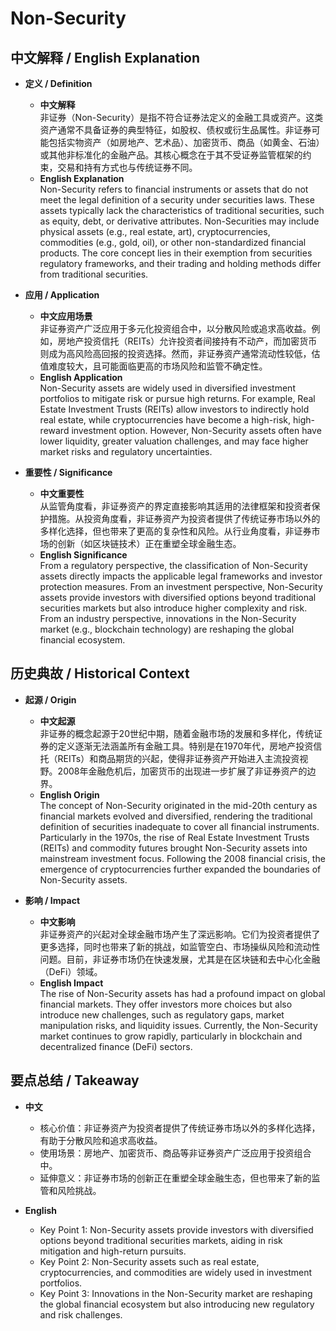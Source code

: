 # Non-Security

## 中文解释 / English Explanation

* **定义 / Definition**  
  - **中文解释**  
    非证券（Non-Security）是指不符合证券法定义的金融工具或资产。这类资产通常不具备证券的典型特征，如股权、债权或衍生品属性。非证券可能包括实物资产（如房地产、艺术品）、加密货币、商品（如黄金、石油）或其他非标准化的金融产品。其核心概念在于其不受证券监管框架的约束，交易和持有方式也与传统证券不同。  
  - **English Explanation**  
    Non-Security refers to financial instruments or assets that do not meet the legal definition of a security under securities laws. These assets typically lack the characteristics of traditional securities, such as equity, debt, or derivative attributes. Non-Securities may include physical assets (e.g., real estate, art), cryptocurrencies, commodities (e.g., gold, oil), or other non-standardized financial products. The core concept lies in their exemption from securities regulatory frameworks, and their trading and holding methods differ from traditional securities.

* **应用 / Application**  
  - **中文应用场景**  
    非证券资产广泛应用于多元化投资组合中，以分散风险或追求高收益。例如，房地产投资信托（REITs）允许投资者间接持有不动产，而加密货币则成为高风险高回报的投资选择。然而，非证券资产通常流动性较低，估值难度较大，且可能面临更高的市场风险和监管不确定性。  
  - **English Application**  
    Non-Security assets are widely used in diversified investment portfolios to mitigate risk or pursue high returns. For example, Real Estate Investment Trusts (REITs) allow investors to indirectly hold real estate, while cryptocurrencies have become a high-risk, high-reward investment option. However, Non-Security assets often have lower liquidity, greater valuation challenges, and may face higher market risks and regulatory uncertainties.

* **重要性 / Significance**  
  - **中文重要性**  
    从监管角度看，非证券资产的界定直接影响其适用的法律框架和投资者保护措施。从投资角度看，非证券资产为投资者提供了传统证券市场以外的多样化选择，但也带来了更高的复杂性和风险。从行业角度看，非证券市场的创新（如区块链技术）正在重塑全球金融生态。  
  - **English Significance**  
    From a regulatory perspective, the classification of Non-Security assets directly impacts the applicable legal frameworks and investor protection measures. From an investment perspective, Non-Security assets provide investors with diversified options beyond traditional securities markets but also introduce higher complexity and risk. From an industry perspective, innovations in the Non-Security market (e.g., blockchain technology) are reshaping the global financial ecosystem.

## 历史典故 / Historical Context

* **起源 / Origin**  
  - **中文起源**  
    非证券的概念起源于20世纪中期，随着金融市场的发展和多样化，传统证券的定义逐渐无法涵盖所有金融工具。特别是在1970年代，房地产投资信托（REITs）和商品期货的兴起，使得非证券资产开始进入主流投资视野。2008年金融危机后，加密货币的出现进一步扩展了非证券资产的边界。  
  - **English Origin**  
    The concept of Non-Security originated in the mid-20th century as financial markets evolved and diversified, rendering the traditional definition of securities inadequate to cover all financial instruments. Particularly in the 1970s, the rise of Real Estate Investment Trusts (REITs) and commodity futures brought Non-Security assets into mainstream investment focus. Following the 2008 financial crisis, the emergence of cryptocurrencies further expanded the boundaries of Non-Security assets.

* **影响 / Impact**  
  - **中文影响**  
    非证券资产的兴起对全球金融市场产生了深远影响。它们为投资者提供了更多选择，同时也带来了新的挑战，如监管空白、市场操纵风险和流动性问题。目前，非证券市场仍在快速发展，尤其是在区块链和去中心化金融（DeFi）领域。  
  - **English Impact**  
    The rise of Non-Security assets has had a profound impact on global financial markets. They offer investors more choices but also introduce new challenges, such as regulatory gaps, market manipulation risks, and liquidity issues. Currently, the Non-Security market continues to grow rapidly, particularly in blockchain and decentralized finance (DeFi) sectors.

## 要点总结 / Takeaway

* **中文**  
  - 核心价值：非证券资产为投资者提供了传统证券市场以外的多样化选择，有助于分散风险和追求高收益。  
  - 使用场景：房地产、加密货币、商品等非证券资产广泛应用于投资组合中。  
  - 延伸意义：非证券市场的创新正在重塑全球金融生态，但也带来了新的监管和风险挑战。  

* **English**  
  - Key Point 1: Non-Security assets provide investors with diversified options beyond traditional securities markets, aiding in risk mitigation and high-return pursuits.  
  - Key Point 2: Non-Security assets such as real estate, cryptocurrencies, and commodities are widely used in investment portfolios.  
  - Key Point 3: Innovations in the Non-Security market are reshaping the global financial ecosystem but also introducing new regulatory and risk challenges.